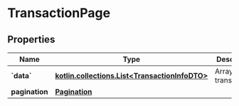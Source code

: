 
# TransactionPage

## Properties
Name | Type | Description | Notes
------------ | ------------- | ------------- | -------------
**&#x60;data&#x60;** | [**kotlin.collections.List&lt;TransactionInfoDTO&gt;**](TransactionInfoDTO.md) | Array of transactions. | 
**pagination** | [**Pagination**](Pagination.md) |  | 



